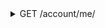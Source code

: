 <details>
<summary>GET /account/me/</summary>
Get information about the logged in account

__responses__

- 200 - Account fetched
Account fetched

The account information of the logged in user was fetched

```JSON
{
    "data": {
        "account": {
            "id": "                             <account id>",
            "isRegistered": "true               <Is this user registered?>",
            "isChannel": "false                 <Is this user a channel?>",
            "isSuspended": "false               <Is this account suspended?>",
            "isDeactivated": "false             <Did this user deactivate their account?>",
            "registrationDate": "1580272854     <Account creation Unix timestamp>",
            "username": "robotter               <Account username>",
            "backgroundColor": "#000000         <Account background color",
            "foregroundColor": "#CCD6E9         <Account foreground color",
            "followerCount": "0                 <Subscribers of this account>",
            "followingCount": "0                <Subscriptions of this account>",
            "loopCount": "0                     <Total loops played of this account>",
            "loopsConsumedCount": "0            <Total loops played by this account>"
        }
    },
    "success": 1
}
```

- 401 - Unauthorized
Unauthorized

Unauthorized to make request, either because the authorization header is incorrect or missing


</details>

